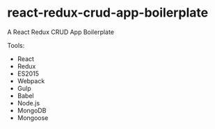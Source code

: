 # react-redux-crud-app-boilerplate
A React Redux CRUD App Boilerplate

Tools:
- React
- Redux
- ES2015
- Webpack
- Gulp
- Babel
- Node.js
- MongoDB
- Mongoose
